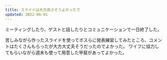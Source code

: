 ```yaml
---
title: スライドは大方良さそうよかったで
updated: 2022-06-01
---
```


ミーティングしたり、ゲストと話したりとコミュニケーションで一日終了した。

苦しみながら作ったスライドを使ってボスらに発表練習してみたところ、コメントはたくさんもらったが大方大丈夫そうだったのでよかった。
ワイフに協力してもらいながら週末も使って用意した甲斐があってよかった。
